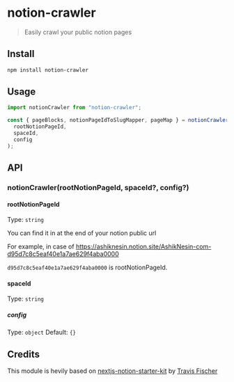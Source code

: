 # notion-crawler

> Easily crawl your public notion pages

## Install

```sh
npm install notion-crawler
```

## Usage

```js
import notionCrawler from "notion-crawler";

const { pageBlocks, notionPageIdToSlugMapper, pageMap } = notionCrawler(
  rootNotionPageId,
  spaceId,
  config
);
```

## API

### notionCrawler(rootNotionPageId, spaceId?, config?)

#### rootNotionPageId

Type: `string`

You can find it in at the end of your notion public url

For example, in case of https://ashiknesin.notion.site/AshikNesin-com-d95d7c8c5eaf40e1a7ae629f4aba0000

`d95d7c8c5eaf40e1a7ae629f4aba0000` is rootNotionPageId.

#### spaceId

Type: `string`

##### config

Type: `object`
Default: `{}`

## Credits

This module is hevily based on [nextjs-notion-starter-kit](https://github.com/transitive-bullshit/nextjs-notion-starter-kit) by [Travis Fischer](https://transitivebullsh.it)
